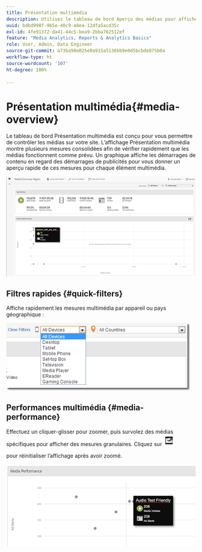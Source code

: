 ```yaml
---
title: Présentation multimédia
description: Utilisez le tableau de bord Aperçu des médias pour afficher des mesures agrégées. Découvrez comment consulter rapidement les performances des médias.
uuid: bdbd998f-9b5e-40c9-a8ea-12dfa5acd35c
exl-id: 4fe91372-da41-44c5-bea9-2bba762512ef
feature: "Media Analytics, Reports & Analytics Basics"
role: User, Admin, Data Engineer
source-git-commit: a73ba98e025e0a915a5136bb9e0d5bcbde875b0a
workflow-type: ht
source-wordcount: '107'
ht-degree: 100%

---
```


# Présentation multimédia{#media-overview}

Le tableau de bord Présentation multimédia est conçu pour vous permettre de contrôler les médias sur votre site. L’affichage Présentation multimédia montre plusieurs mesures consolidées afin de vérifier rapidement que les médias fonctionnent comme prévu. Un graphique affiche les démarrages de contenu en regard des démarrages de publicités pour vous donner un aperçu rapide de ces mesures pour chaque élément multimédia.

![](assets/media_overview.png)

<!--
![](assets/media_overview.png){width="672px"}
-->

## Filtres rapides {#quick-filters}

Affiche rapidement les mesures multimédia par appareil ou pays géographique :

![](assets/video-overview-report-filters.png)

<!--
![](assets/video-overview-report-filters.png){width="400px"}
-->

## Performances multimédia {#media-performance}

Effectuez un cliquer-glisser pour zoomer, puis survolez des médias spécifiques pour afficher des mesures granulaires. Cliquez sur ![](assets/video-overview-report-revert.png)

pour réinitialiser l’affichage après avoir zoomé.

![](assets/media_overview_zoom.png)

<!--
![](assets/media_overview_zoom.png){width="400px"}
-->
